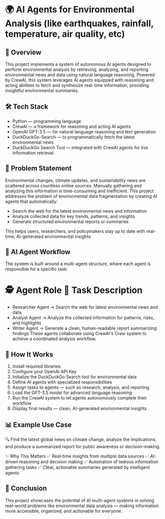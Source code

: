 # 🌍 AI Agents for Environmental Analysis (like earthquakes, rainfall, temperature, air quality, etc)
## 📑 Overview
This project implements a system of autonomous AI agents designed to perform environmental analysis by retrieving, analyzing, and reporting environmental news and data using natural language reasoning. Powered by CrewAI, this system leverages AI agents equipped with reasoning and acting abilities to fetch and synthesize real-time information, providing insightful environmental summaries.

## 🛠️ Tech Stack
- Python — programming language
- CrewAI — a framework for reasoning and acting AI agents
- OpenAI GPT-3.5 — for natural language reasoning and text generation
- DuckDuckGo-Search — to programmatically fetch the latest environmental news
- DuckDuckGo Search Tool — integrated with CrewAI agents for live information retrieval

## 🎯 Problem Statement
Environmental changes, climate updates, and sustainability news are scattered across countless online sources. Manually gathering and analyzing this information is time-consuming and inefficient.
This project addresses the problem of environmental data fragmentation by creating AI agents that automatically:
- Search the web for the latest environmental news and information
- Analyze collected data for key trends, patterns, and insights
- Generate structured environmental reports or summaries

This helps users, researchers, and policymakers stay up to date with real-time, AI-generated environmental insights.

## 🧠 AI Agent Workflow
The system is built around a multi-agent structure, where each agent is responsible for a specific task:
# 🕵️ Agent Role	🎯 Task Description
- Researcher Agent ->	Search the web for latest environmental news and data
- Analyst Agent	 -> Analyze the collected information for patterns, risks, and highlights
- Writer Agent	 -> Generate a clean, human-readable report summarizing findings
These agents collaborate using CrewAI's Crew system to achieve a coordinated analysis workflow.

## 🚀 How It Works
1. Install required libraries:
2. Configure your OpenAI API Key
3. Initialize the DuckDuckGo Search tool for environmental data
4. Define AI agents with specialized responsibilities
5. Assign tasks to agents — such as research, analysis, and reporting
6. Load the GPT-3.5 model for advanced language reasoning
7. Run the CrewAI system to let agents autonomously complete their workflow
8. Display final results — clean, AI-generated environmental insights

## 📊 Example Use Case
🔍 Find the latest global news on climate change, analyze the implications, and produce a summarized report for public awareness or decision-making.

✨ Why This Matters
✅ Real-time insights from multiple data sources
✅ AI-driven reasoning and decision making
✅ Automation of tedious information gathering tasks
✅ Clear, actionable summaries generated by intelligent agents

## 📌 Conclusion
This project showcases the potential of AI multi-agent systems in solving real-world problems like environmental data analysis — making information more accessible, organized, and actionable for everyone.